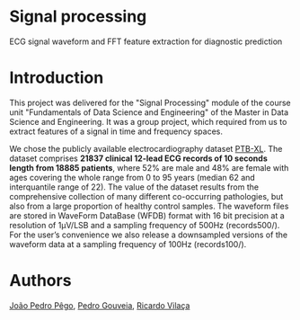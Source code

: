# Signal processing
ECG signal waveform and FFT feature extraction for diagnostic prediction

# Introduction 
This project was delivered for the "Signal Processing" module of the course unit "Fundamentals of Data Science and Engineering" of the Master in Data Science and Engineering.
It was a group project, which required from us to extract features of a signal in time and frequency spaces. 

We chose the publicly available electrocardiography dataset [PTB-XL](https://physionet.org/content/ptb-xl/1.0.1/). The dataset comprises **21837 clinical 12-lead ECG records of 10 seconds length from 18885 patients**, where 52% are male and 48% are female with ages covering the whole range from 0 to 95 years (median 62 and interquantile range of 22). The value of the dataset results from the comprehensive collection of many different co-occurring pathologies, but also from a large proportion of healthy control samples. The waveform files are stored in WaveForm DataBase (WFDB) format with 16 bit precision at a resolution of 1μV/LSB and a sampling frequency of 500Hz (records500/). For the user’s convenience we also release a downsampled versions of the waveform data at a sampling frequency of 100Hz (records100/).

# Authors
[João Pedro Pêgo](up199502401@up.pt), [Pedro Gouveia](202100813@up.pt), [Ricardo Vilaça](201308080@up.pt)
